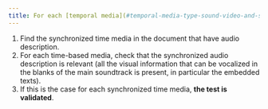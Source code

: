 ```yaml
---
title: For each [temporal media](#temporal-media-type-sound-video-and-synchronize) having a synchronized [audiodescription](#audiodescription-synchronized-temporal-media), is this relevant?
---
```


1. Find the synchronized time media in the document that have audio description.
2. For each time-based media, check that the synchronized audio description is relevant (all the visual information that can be vocalized in the blanks of the main soundtrack is present, in particular the embedded texts).
3. If this is the case for each synchronized time media, **the test is validated**.
